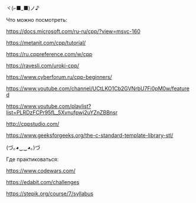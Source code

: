 ヾ(⌐■_■)ノ♪

Что можно посмотреть:

https://docs.microsoft.com/ru-ru/cpp/?view=msvc-160

https://metanit.com/cpp/tutorial/

https://ru.cppreference.com/w/cpp

https://ravesli.com/uroki-cpp/

https://www.cyberforum.ru/cpp-beginners/

https://www.youtube.com/channel/UCtLKO1Cb2GVNrbU7Fi0pM0w/featured

https://www.youtube.com/playlist?list=PLRDzFCPr95fL_5Xvnufpwj2uYZnZBBnsr

http://cppstudio.com/

https://www.geeksforgeeks.org/the-c-standard-template-library-stl/

(づ｡◕‿‿◕｡)づ

Где практиковаться:

https://www.codewars.com/

https://edabit.com/challenges

https://stepik.org/course/7/syllabus
